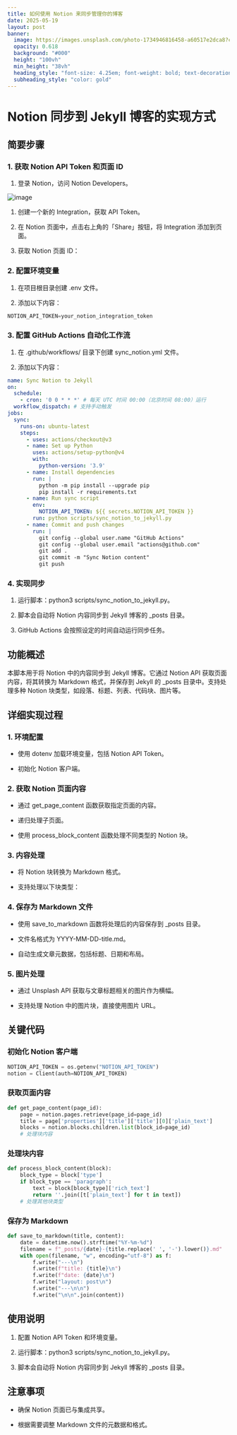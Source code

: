```yaml
---
title: 如何使用 Notion 来同步管理你的博客
date: 2025-05-19
layout: post
banner:
  image: https://images.unsplash.com/photo-1734946816458-a60517e2dca8?crop=entropy&cs=tinysrgb&fit=max&fm=jpg&ixid=M3w2OTIwMzJ8MHwxfHJhbmRvbXx8fHx8fHx8fDE3NDc2NTAyNTd8&ixlib=rb-4.1.0&q=80&w=1080
  opacity: 0.618
  background: "#000"
  height: "100vh"
  min_height: "38vh"
  heading_style: "font-size: 4.25em; font-weight: bold; text-decoration: underline"
  subheading_style: "color: gold"
---
```


# Notion 同步到 Jekyll 博客的实现方式

## 简要步骤

### 1. 获取 Notion API Token 和页面 ID

1. 登录 Notion，访问 Notion Developers。

![image](https://prod-files-secure.s3.us-west-2.amazonaws.com/a7a0cc5a-89b9-4cda-8686-1fba0ca52f40/d19c1afe-dea5-4312-9333-786b0ba83054/image.png?X-Amz-Algorithm=AWS4-HMAC-SHA256&X-Amz-Content-Sha256=UNSIGNED-PAYLOAD&X-Amz-Credential=ASIAZI2LB466W7QCQEHQ%2F20250519%2Fus-west-2%2Fs3%2Faws4_request&X-Amz-Date=20250519T102417Z&X-Amz-Expires=3600&X-Amz-Security-Token=IQoJb3JpZ2luX2VjENL%2F%2F%2F%2F%2F%2F%2F%2F%2F%2FwEaCXVzLXdlc3QtMiJHMEUCIQDVSY3kLSdZp%2FcJnvsnQX6eQJC1%2FUtZXFUVz04bLMCqRgIgVqbDJQ2c%2BGU7GMjoRhh7WiUP4T1ZL4pQMyDNaXpKY%2FkqiAQIi%2F%2F%2F%2F%2F%2F%2F%2F%2F%2F%2FARAAGgw2Mzc0MjMxODM4MDUiDDSOydKOev%2F7ZnVA2yrcAwJuLA%2BFYpIgNJx9aV1R1A0yXoBOY6Ny4qvHUoSCg2Du5JHcbEftuPefqBTzJZohdnoLInnruThatnvOZKl7OQMEKMn7W7%2FHzU8QZ0QMGHeajEWSE1q59IBKhueUNmOhDGEtVgcA8fGKMgqaPHUgp2b%2F5zOd0RVZ6I7WSvvMtqNOFZA4k%2BJyVdkI6EnF0jewhCl5DEIL2W7FAkYQGkNk7iRBhqDKpOXkU8gUkt5gQ0HBoQNW%2F0uuJa5%2BU4M%2FP67llfowKWIeE3L5YKEZdX3JTkH2VVasQBwOhpEbprGVULpftjzMoUytiZcOk%2FkhZ%2BTGSEE2oMMu4yztQquXTJ8cMPoZxEseSzlkiHM8M4DjYWHnrfh8iaRAb1wrNgPgbong4TqFiLCAvZQEs9%2FMj8AyUZRhCd61hWdkMEnjE54pBTw7lnlLdAXHBN2s3ZICXGeAuNGDFeIJ86Awj4O%2FsF05HrYNX63LwMdBuk%2BrOnYDdF62FcDM6tyPH8l6jAg13RjSjQhlVC0MqLCYmljUk875y2Ikcc6tndQrem9j6A3XbxoyUZs3pr%2FyHY24fxB3T1NJGl22iTcdqK2I26It%2Bc%2Bmq37dxwtOn%2BTJA%2F3Wf4RSY3dvl3SzGdLBxZozyQ52MK%2BCrMEGOqUBcDykL9fygJdd60s9yLuGAusBRauy%2B5kY%2BOqKWbQcFiVfOA9sBaNAKCEBuqG2uFSJnpzgeAVUlpC8BzyRF%2FWdwdGeFoJjRpoS5w%2BWq%2BfLemMybZWdy%2B6s9dXyCpkdpWgWYT%2FmzioxqWvEnVkhWao%2BxuNkQxklQFdApjf2orcpNgD7gvEtboKsMQ7iXYxnOWLK3VLGqUt6Dbxoaybv8pVxKYV5V%2Bi7&X-Amz-Signature=4ddd1e54e748b19b520130825b1e3d677a4c72668bbd6fd91f8abff24ef1c034&X-Amz-SignedHeaders=host&x-id=GetObject)

1. 创建一个新的 Integration，获取 API Token。

1. 在 Notion 页面中，点击右上角的「Share」按钮，将 Integration 添加到页面。

1. 获取 Notion 页面 ID：


### 2. 配置环境变量

1. 在项目根目录创建 .env 文件。

1. 添加以下内容：

```javascript
NOTION_API_TOKEN=your_notion_integration_token
```

### 3. 配置 GitHub Actions 自动化工作流

1. 在 .github/workflows/ 目录下创建 sync_notion.yml 文件。

1. 添加以下内容：

```yaml
name: Sync Notion to Jekyll
on:
  schedule:
    - cron: '0 0 * * *' # 每天 UTC 时间 00:00（北京时间 08:00）运行
  workflow_dispatch: # 支持手动触发
jobs:
  sync:
    runs-on: ubuntu-latest
    steps:
      - uses: actions/checkout@v3
      - name: Set up Python
        uses: actions/setup-python@v4
        with:
          python-version: '3.9'
      - name: Install dependencies
        run: |
          python -m pip install --upgrade pip
          pip install -r requirements.txt
      - name: Run sync script
        env:
          NOTION_API_TOKEN: ${{ secrets.NOTION_API_TOKEN }}
        run: python scripts/sync_notion_to_jekyll.py
      - name: Commit and push changes
        run: |
          git config --global user.name "GitHub Actions"
          git config --global user.email "actions@github.com"
          git add .
          git commit -m "Sync Notion content"
          git push
```

### 4. 实现同步

1. 运行脚本：python3 scripts/sync_notion_to_jekyll.py。

1. 脚本会自动将 Notion 内容同步到 Jekyll 博客的 _posts 目录。

1. GitHub Actions 会按照设定的时间自动运行同步任务。

## 功能概述

本脚本用于将 Notion 中的内容同步到 Jekyll 博客。它通过 Notion API 获取页面内容，将其转换为 Markdown 格式，并保存到 Jekyll 的 _posts 目录中。支持处理多种 Notion 块类型，如段落、标题、列表、代码块、图片等。

## 详细实现过程

### 1. 环境配置

- 使用 dotenv 加载环境变量，包括 Notion API Token。

- 初始化 Notion 客户端。

### 2. 获取 Notion 页面内容

- 通过 get_page_content 函数获取指定页面的内容。

- 递归处理子页面。

- 使用 process_block_content 函数处理不同类型的 Notion 块。

### 3. 内容处理

- 将 Notion 块转换为 Markdown 格式。

- 支持处理以下块类型：


### 4. 保存为 Markdown 文件

- 使用 save_to_markdown 函数将处理后的内容保存到 _posts 目录。

- 文件名格式为 YYYY-MM-DD-title.md。

- 自动生成文章元数据，包括标题、日期和布局。

### 5. 图片处理

- 通过 Unsplash API 获取与文章标题相关的图片作为横幅。

- 支持处理 Notion 中的图片块，直接使用图片 URL。

## 关键代码

### 初始化 Notion 客户端

```python
NOTION_API_TOKEN = os.getenv("NOTION_API_TOKEN")
notion = Client(auth=NOTION_API_TOKEN)
```

### 获取页面内容

```python
def get_page_content(page_id):
    page = notion.pages.retrieve(page_id=page_id)
    title = page['properties']['title']['title'][0]['plain_text']
    blocks = notion.blocks.children.list(block_id=page_id)
    # 处理块内容
```

### 处理块内容

```python
def process_block_content(block):
    block_type = block['type']
    if block_type == 'paragraph':
        text = block[block_type]['rich_text']
        return ''.join([t['plain_text'] for t in text])
    # 处理其他块类型
```

### 保存为 Markdown

```python
def save_to_markdown(title, content):
    date = datetime.now().strftime("%Y-%m-%d")
    filename = f"_posts/{date}-{title.replace(' ', '-').lower()}.md"
    with open(filename, "w", encoding="utf-8") as f:
        f.write("---\n")
        f.write(f"title: {title}\n")
        f.write(f"date: {date}\n")
        f.write("layout: post\n")
        f.write("---\n\n")
        f.write("\n\n".join(content))
```

## 使用说明

1. 配置 Notion API Token 和环境变量。

1. 运行脚本：python3 scripts/sync_notion_to_jekyll.py。

1. 脚本会自动将 Notion 内容同步到 Jekyll 博客的 _posts 目录。

## 注意事项

- 确保 Notion 页面已与集成共享。

- 根据需要调整 Markdown 文件的元数据和格式。